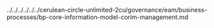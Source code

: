 ../../../../../../cerulean-circle-unlimited-2cu/governance/eam/business-processes/bp-core-information-model-corim-management.md